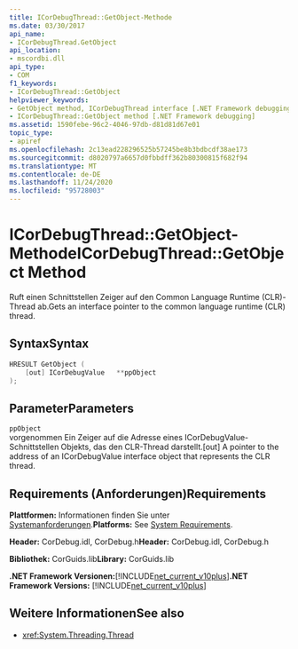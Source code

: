 ```yaml
---
title: ICorDebugThread::GetObject-Methode
ms.date: 03/30/2017
api_name:
- ICorDebugThread.GetObject
api_location:
- mscordbi.dll
api_type:
- COM
f1_keywords:
- ICorDebugThread::GetObject
helpviewer_keywords:
- GetObject method, ICorDebugThread interface [.NET Framework debugging]
- ICorDebugThread::GetObject method [.NET Framework debugging]
ms.assetid: 1590febe-96c2-4046-97db-d81d81d67e01
topic_type:
- apiref
ms.openlocfilehash: 2c13ead228296525b57245be8b3bdbcdf38ae173
ms.sourcegitcommit: d8020797a6657d0fbbdff362b80300815f682f94
ms.translationtype: MT
ms.contentlocale: de-DE
ms.lasthandoff: 11/24/2020
ms.locfileid: "95728003"
---
```

# <a name="icordebugthreadgetobject-method"></a><span data-ttu-id="1d3ff-102">ICorDebugThread::GetObject-Methode</span><span class="sxs-lookup"><span data-stu-id="1d3ff-102">ICorDebugThread::GetObject Method</span></span>

<span data-ttu-id="1d3ff-103">Ruft einen Schnittstellen Zeiger auf den Common Language Runtime (CLR)-Thread ab.</span><span class="sxs-lookup"><span data-stu-id="1d3ff-103">Gets an interface pointer to the common language runtime (CLR) thread.</span></span>  
  
## <a name="syntax"></a><span data-ttu-id="1d3ff-104">Syntax</span><span class="sxs-lookup"><span data-stu-id="1d3ff-104">Syntax</span></span>  
  
```cpp  
HRESULT GetObject (  
    [out] ICorDebugValue   **ppObject  
);  
```  
  
## <a name="parameters"></a><span data-ttu-id="1d3ff-105">Parameter</span><span class="sxs-lookup"><span data-stu-id="1d3ff-105">Parameters</span></span>  

 `ppObject`  
 <span data-ttu-id="1d3ff-106">vorgenommen Ein Zeiger auf die Adresse eines ICorDebugValue-Schnittstellen Objekts, das den CLR-Thread darstellt.</span><span class="sxs-lookup"><span data-stu-id="1d3ff-106">[out] A pointer to the address of an ICorDebugValue interface object that represents the CLR thread.</span></span>  
  
## <a name="requirements"></a><span data-ttu-id="1d3ff-107">Requirements (Anforderungen)</span><span class="sxs-lookup"><span data-stu-id="1d3ff-107">Requirements</span></span>  

 <span data-ttu-id="1d3ff-108">**Plattformen:** Informationen finden Sie unter [Systemanforderungen](../../get-started/system-requirements.md).</span><span class="sxs-lookup"><span data-stu-id="1d3ff-108">**Platforms:** See [System Requirements](../../get-started/system-requirements.md).</span></span>  
  
 <span data-ttu-id="1d3ff-109">**Header:** CorDebug.idl, CorDebug.h</span><span class="sxs-lookup"><span data-stu-id="1d3ff-109">**Header:** CorDebug.idl, CorDebug.h</span></span>  
  
 <span data-ttu-id="1d3ff-110">**Bibliothek:** CorGuids.lib</span><span class="sxs-lookup"><span data-stu-id="1d3ff-110">**Library:** CorGuids.lib</span></span>  
  
 <span data-ttu-id="1d3ff-111">**.NET Framework Versionen:**[!INCLUDE[net_current_v10plus](../../../../includes/net-current-v10plus-md.md)]</span><span class="sxs-lookup"><span data-stu-id="1d3ff-111">**.NET Framework Versions:** [!INCLUDE[net_current_v10plus](../../../../includes/net-current-v10plus-md.md)]</span></span>  
  
## <a name="see-also"></a><span data-ttu-id="1d3ff-112">Weitere Informationen</span><span class="sxs-lookup"><span data-stu-id="1d3ff-112">See also</span></span>

- <xref:System.Threading.Thread>
